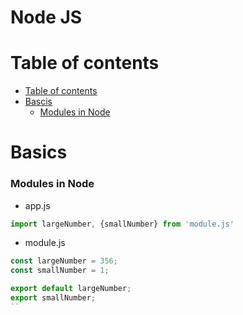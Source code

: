 # Node JS

# Table of contents

- [Table of contents](#table-of-contents)
- [Bascis](#basics)
  - [Modules in Node](#modules-in-node)

# Basics
### Modules in Node

- app.js 
```JavaScript
import largeNumber, {smallNumber} from 'module.js'
```
- module.js 
```JavaScript
const largeNumber = 356;
const smallNumber = 1;

export default largeNumber;
export smallNumber;
``
